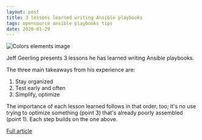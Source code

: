 ```yaml
---
layout: post
title: 3 lessons learned writing Ansible playbooks
tags: opensource ansible playbooks tips
date: 2020-01-29
---
```


![Colors elements image](https://opensource.com/sites/default/files/styles/image-full-size/public/lead-images/team-game-play-inclusive-diversity-collaboration.png?itok=8sUXV7W1)

Jeff Geerling presents 3 lessons he has learned writing Ansible playbooks.

The three main takeaways from his experience are:

1. Stay organized
2. Test early and often
3. Simplify, optimize

The importance of each lesson learned follows in that order, too; it's no use trying 
to optimize something (point 3) that's already poorly assembled (point 1). Each step builds 
on the one above.

[Full article](https://opensource.com/article/20/1/ansible-playbooks-lessons)
